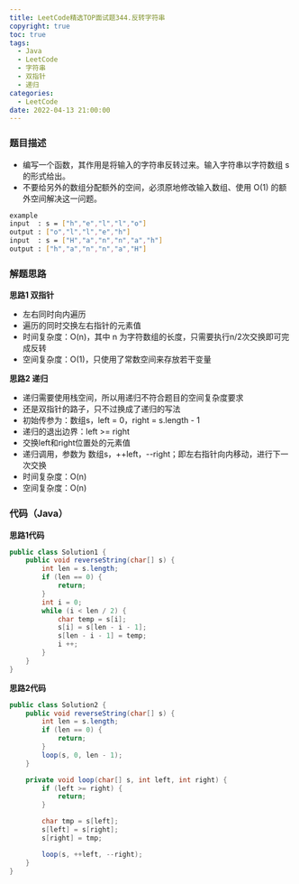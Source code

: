 ```yaml
---
title: LeetCode精选TOP面试题344.反转字符串
copyright: true
toc: true
tags:
  - Java
  - LeetCode
  - 字符串
  - 双指针
  - 递归
categories:
  - LeetCode
date: 2022-04-13 21:00:00
---
```



### 题目描述

 * 编写一个函数，其作用是将输入的字符串反转过来。输入字符串以字符数组 s 的形式给出。
 * 不要给另外的数组分配额外的空间，必须原地修改输入数组、使用 O(1) 的额外空间解决这一问题。

```bash
example
input  : s = ["h","e","l","l","o"]
output : ["o","l","l","e","h"]
input  : s = ["H","a","n","n","a","h"]
output : ["h","a","n","n","a","H"]
```

<!--more-->

### 解题思路
**思路1 双指针**

+ 左右同时向内遍历
+ 遍历的同时交换左右指针的元素值
+ 时间复杂度：O(n)，其中 n 为字符数组的长度，只需要执行n/2次交换即可完成反转
+ 空间复杂度：O(1)，只使用了常数空间来存放若干变量

**思路2 递归**
+ 递归需要使用栈空间，所以用递归不符合题目的空间复杂度要求
+ 还是双指针的路子，只不过换成了递归的写法
+ 初始传参为：数组s，left = 0，right = s.length - 1
+ 递归的退出边界：left >= right
+ 交换left和right位置处的元素值
+ 递归调用，参数为 数组s，++left，--right；即左右指针向内移动，进行下一次交换
+ 时间复杂度：O(n)
+ 空间复杂度：O(n)

### 代码（Java）
**思路1代码**
```java
public class Solution1 {
    public void reverseString(char[] s) {
        int len = s.length;
        if (len == 0) {
            return;
        }
        int i = 0;
        while (i < len / 2) {
            char temp = s[i];
            s[i] = s[len - i - 1];
            s[len - i - 1] = temp;
            i ++;
        }
    }
}
```
**思路2代码**
```java
public class Solution2 {
    public void reverseString(char[] s) {
        int len = s.length;
        if (len == 0) {
            return;
        }
        loop(s, 0, len - 1);
    }

    private void loop(char[] s, int left, int right) {
        if (left >= right) {
            return;
        }

        char tmp = s[left];
        s[left] = s[right];
        s[right] = tmp;

        loop(s, ++left, --right);
    }
}
```